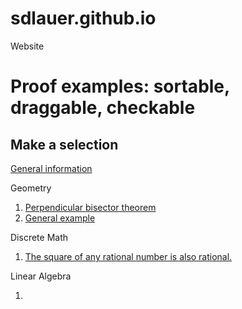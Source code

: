 # sdlauer.github.io
Website
<link rel="stylesheet" href="css/statement-justification.css">
<head>
   <title>TOC: proof examples</title>
</head>
<body>
    <div id="nav-placeholder" class="sidenav">
        <p>
        <h1>Proof examples: sortable, draggable, checkable </h1>
        <h2>Make a selection</h2>
        <p><a href="index.html">General information</a></p>
        <p>Geometry</p>
        <ol id="sidenav">
           <li><a href="Perpen_bisect_thm.html">Perpendicular bisector theorem</a></li>
           <li><a href="BranchPlay.html">General example</a></li>
        </ol>
        <p>Discrete Math</p>
        <ol id="sidenav">
           <li><a href="Rational_numbers.html">The square of any rational number is also rational.</a></li>
        </ol>
        <p>Linear Algebra</p>
        <ol id="sidenav">
           <li></li>
        </ol>
        </p>
     </div>
         

</body>

</html>
